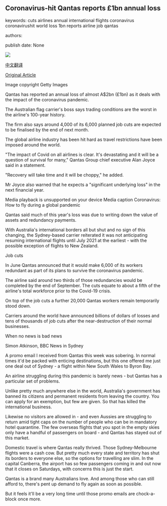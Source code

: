 ## Coronavirus-hit Qantas reports £1bn annual loss

keywords: cuts airlines annual international flights coronavirus coronavirushit world loss 1bn reports airline job qantas

authors: 

publish date: None

![](https://ichef.bbci.co.uk/news/1024/branded_news/661F/production/_114034162_gettyimages-1254811947.jpg)

[中文翻译](Coronavirus-hit%20Qantas%20reports%20%C2%A31bn%20annual%20loss_zh.md)

[Original Article](https://www.bbc.com/news/business-53831056)

Image copyright Getty Images

Qantas has reported an annual loss of almost A$2bn (£1bn) as it deals with the impact of the coronavirus pandemic.

The Australian flag carrier's boss says trading conditions are the worst in the airline's 100-year history.

The firm also says around 4,000 of its 6,000 planned job cuts are expected to be finalised by the end of next month.

The global airline industry has been hit hard as travel restrictions have been imposed around the world.

"The impact of Covid on all airlines is clear. It's devastating and it will be a question of survival for many," Qantas Group chief executive Alan Joyce said in a statement.

"Recovery will take time and it will be choppy," he added.

Mr Joyce also warned that he expects a "significant underlying loss" in the next financial year.

Media playback is unsupported on your device Media caption Coronavirus: How to fly during a global pandemic

Qantas said much of this year's loss was due to writing down the value of assets and redundancy payments.

With Australia's international borders all but shut and no sign of this changing, the Sydney-based carrier reiterated it was not anticipating resuming international flights until July 2021 at the earliest - with the possible exception of flights to New Zealand.

Job cuts

In June Qantas announced that it would make 6,000 of its workers redundant as part of its plans to survive the coronavirus pandemic.

The airline said around two thirds of those redundancies would be completed by the end of September. The cuts equate to about a fifth of the airline's total workforce prior to the Covid-19 crisis.

On top of the job cuts a further 20,000 Qantas workers remain temporarily stood down.

Carriers around the world have announced billions of dollars of losses and tens of thousands of job cuts after the near-destruction of their normal businesses.

When no news is bad news

Simon Atkinson, BBC News in Sydney

A promo email I received from Qantas this week was sobering. In normal times it'd be packed with enticing destinations, but this one offered me just one deal out of Sydney - a flight within New South Wales to Byron Bay.

An airline struggling during this pandemic is barely news - but Qantas has a particular set of problems.

Unlike pretty much anywhere else in the world, Australia's government has banned its citizens and permanent residents from leaving the country. You can apply for an exemption, but few are given. So that has killed the international business.

Likewise no visitors are allowed in - and even Aussies are struggling to return amid tight caps on the number of people who can be in mandatory hotel quarantine. The few overseas flights that you spot in the empty skies only have a handful of passengers on board - and Qantas has stayed out of this market.

Domestic travel is where Qantas really thrived. Those Sydney-Melbourne flights were a cash cow. But pretty much every state and territory has shut its borders to everyone else, so the options for travelling are slim. In the capital Canberra, the airport has so few passengers coming in and out now that it closes on Saturdays, with concerns this is just the start.

Qantas is a brand many Australians love. And among those who can still afford to, there's pent up demand to fly again as soon as possible.

But it feels it'll be a very long time until those promo emails are chock-a-block once more.